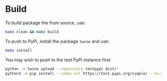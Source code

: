 # Build

To build package the from source, use:

```sh
make clean && make build
```

To push to PyPi, install the package `twine` and use:

```sh
make install
```

You may wish to push to the test PyPi instance first:

```sh
python -m twine upload --repository testpypi dist/*
python3 -m pip install --index-url https://test.pypi.org/simple/ --no-deps witaker-clipboard-server
```
